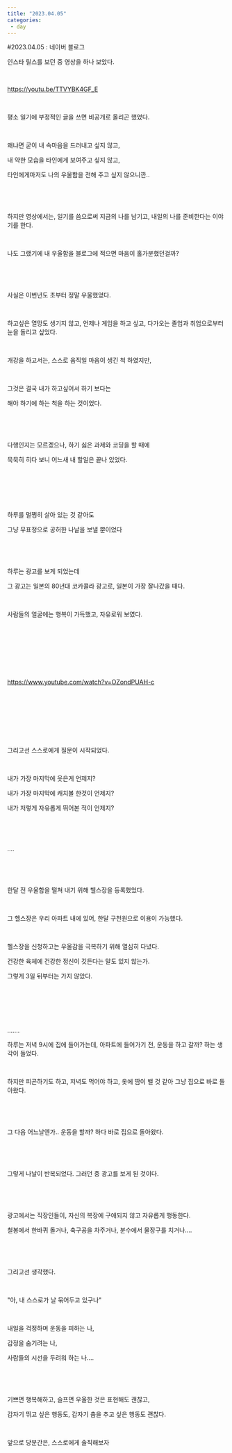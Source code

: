 ```yaml
---
title: "2023.04.05"
categories:
 - day
---
```

#2023.04.05 : 네이버 블로그








인스타 릴스를 보던 중 영상을 하나 보았다.

​

<https://youtu.be/TTVYBK4GF_E>





 











​

평소 일기에 부정적인 글을 쓰면 비공개로 올리곤 했었다.

​

왜냐면 굳이 내 속마음을 드러내고 싶지 않고, 

내 약한 모습을 타인에게 보여주고 싶지 않고,

타인에게마저도 나의 우울함을 전해 주고 싶지 않으니깐..

​

​

하지만 영상에서는, 일기를 씀으로써 지금의 나를 남기고, 내일의 나를 준비한다는 이야기를 한다.

​

나도 그랬기에 내 우울함을 블로그에 적으면 마음이 홀가분했던걸까?

​

​

사실은 이번년도 초부터 정말 우울했었다.

​

하고싶은 열망도 생기지 않고, 언제나 게임을 하고 싶고, 다가오는 졸업과 취업으로부터 눈을 돌리고 싶었다.

​

개강을 하고서는, 스스로 움직일 마음이 생긴 척 하였지만,

​

그것은 결국 내가 하고싶어서 하기 보다는

해야 하기에 하는 척을 하는 것이었다.

​

​

다행인지는 모르겠으나, 하기 싫은 과제와 코딩을 할 때에

묵묵히 히다 보니 어느새 내 할일은 끝나 있었다.

​

​

​

하루를 멀쩡히 살아 있는 것 같아도 

그냥 무표정으로 공허한 나날을 보낼 뿐이었다

​

​

하루는 광고를 보게 되었는데

그 광고는 일본의 80년대 코카콜라 광고로, 일본이 가장 잘나갔을 때다.

​

사람들의 얼굴에는 행복이 가득했고, 자유로워 보였다.

​

​

​

​

<https://www.youtube.com/watch?v=OZondPUAH-c>





 











​

​

​

​

그리고선 스스로에게 질문이 시작되었다.

​

내가 가장 마지막에 웃은게 언제지?

내가 가장 마지막에 캐치볼 한것이 언제지?

내가 저렇게 자유롭게 뛰어본 적이 언제지?

​

​

....

​

​

한달 전 우울함을 떨쳐 내기 위해 헬스장을 등록했었다.

​

그 헬스장은 우리 아파트 내에 있어, 한달 구천원으로 이용이 가능했다.

​

헬스장을 신청하고는 우울감을 극복하기 위해 열심히 다녔다.

건강한 육체에 건강한 정신이 깃든다는 말도 있지 않는가.

그렇게 3일 뒤부터는 가지 않았다.

​

​

​

.......

하루는 저녁 9시에 집에 들어가는데, 아파트에 들어가기 전, 운동을 하고 갈까? 하는 생각이 들었다.

​

하지만 피곤하기도 하고, 저녁도 먹어야 하고, 옷에 땀이 밸 것 같아 그냥 집으로 바로 돌아왔다.

​

​

그 다음 어느날엔가.. 운동을 할까? 하다 바로 집으로 돌아왔다.

​

​

그렇게 나날이 반복되었다. 그러던 중 광고를 보게 된 것이다.

​

​

광고에서는 직장인들이, 자신의 복장에 구애되지 않고 자유롭게 행동한다.

철봉에서 한바퀴 돌거나, 축구공을 차주거나, 분수에서 물장구를 치거나....

​

​

그리고선 생각했다.

​

"아, 내 스스로가 날 묶어두고 있구나"

​

내일을 걱정하며 운동을 피하는 나,

감정을 숨기려는 나,

사람들의 시선을 두려워 하는 나....

​

​

기쁘면 행복해하고, 슬프면 우울한 것은 표현해도 괜찮고,

갑자기 뛰고 싶은 행동도, 갑자기 춤을 추고 싶은 행동도 괜찮다.

​

앞으로 당분간은, 스스로에게 솔직해보자

​

​

​

​

​

​

​

​

​

​

​

​

​

​

​





 

